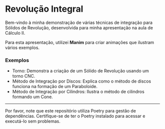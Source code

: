 # Revolução Integral

Bem-vindo à minha demonstração de várias técnicas de integração para Sólidos de Revolução, desenvolvida para minha apresentação na aula de Cálculo II.

Para esta apresentação, utilizei **Manim** para criar animações que ilustram vários exemplos.

### Exemplos
* Torno: Demonstra a criação de um Sólido de Revolução usando um torno CNC.
* Método de Integração por Discos: Explica como o método de discos funciona na formação de um Paraboloide.
* Método de Integração por Cilindros: Ilustra o método de cilindros formando um Cone.

---

Por favor, note que este repositório utiliza Poetry para gestão de dependências. Certifique-se de ter o Poetry instalado para acessar e executá-lo sem problemas.

